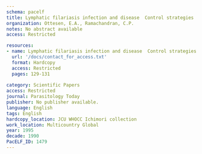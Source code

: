 ```yaml
---
schema: pacelf
title: Lymphatic filariasis infection and disease  Control strategies
organization: Ottesen, E.A., Ramachandran, C.P.
notes: No abstract available
access: Restricted

resources:
- name: Lymphatic filariasis infection and disease  Control strategies
  url: '/docs/contact_for_access.txt'
  format: Hardcopy
  access: Restricted
  pages: 129-131
 
category: Scientific Papers
access: Restricted
journal: Parasitology Today
publisher: No publisher available. 
language: English 
tags: English 
hardcopy_location: JCU WHOCC Ichimori collection
work_location: Multicountry Global
year: 1995
decade: 1990
PacELF_ID: 1479
---
```

